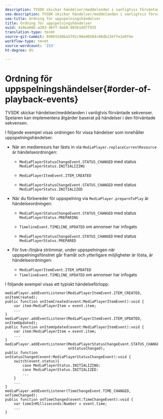 ```yaml
---
description: TVSDK skickar händelser/meddelanden i vanligtvis förväntade sekvenser. Spelaren kan implementera åtgärder baserat på händelser i den förväntade sekvensen.
seo-description: TVSDK skickar händelser/meddelanden i vanligtvis förväntade sekvenser. Spelaren kan implementera åtgärder baserat på händelser i den förväntade sekvensen.
seo-title: Ordning för uppspelningshändelser
title: Ordning för uppspelningshändelser
uuid: 4a9ea66b-a383-46ff-9ab8-983b1dd7f935
translation-type: tm+mt
source-git-commit: 040655d8ba5f91c98ed0584c08db226ffe1e0f4e
workflow-type: tm+mt
source-wordcount: '153'
ht-degree: 0%

---
```



# Ordning för uppspelningshändelser{#order-of-playback-events}

TVSDK skickar händelser/meddelanden i vanligtvis förväntade sekvenser. Spelaren kan implementera åtgärder baserat på händelser i den förväntade sekvensen.

<!--<a id="section_6E34A6C7936245D88DEB3315DA64598B"></a>-->

I följande exempel visas ordningen för vissa händelser som innehåller uppspelningshändelser.

* När en medieresurs har lästs in via `MediaPlayer.replaceCurrentResource` är händelseordningen:

   * `MediaPlayerStatusChangeEvent.STATUS_CHANGED` med status  `MediaPlayerStatus.INITIALIZING`

   * `MediaPlayerItemEvent.ITEM_CREATED`
   * `MediaPlayerStatusChangeEvent.STATUS_CHANGED` med status  `MediaPlayerStatus.INITIALIZED`

* När du förbereder för uppspelning via `MediaPlayer.prepareToPlay` är händelseordningen:

   * `MediaPlayerStatusChangeEvent.STATUS_CHANGED` med status  `MediaPlayerStatus.PREPARING`

   * `TimelineEvent.TIMELINE_UPDATED` om annonser har infogats
   * `MediaPlayerStatusChangeEvent.STATUS_CHANGED` med status  `MediaPlayerStatus.PREPARED`

* För live-/linjära strömmar, under uppspelningen när uppspelningsfönstret går framåt och ytterligare möjligheter är lösta, är händelseordningen:

   * `MediaPlayerItemEvent.ITEM_UPDATED`
   * `TimelineEvent.TIMELINE_UPDATED` om annonser har infogats

<!--<a id="section_76C13548AF934868B70757CA5489E516"></a>-->

I följande exempel visas ett typiskt händelseförlopp:

```
mediaPlayer.addEventListener(MediaPlayerItemEvent.ITEM_CREATED, onItemCreated); 
public function onItemCreated(event:MediaPlayerItemEvent):void { 
    var item:MediaPlayerItem = event.item; 
    ... 
} 
mediaPlayer.addEventListener(MediaPlayerItemEvent.ITEM_UPDATED, onItemUpdated); 
public function onItemUpdated(event:MediaPlayerItemEvent):void { 
    var item:MediaPlayerItem = event.item; 
    ... 
} 
mediaPlayer.addEventListener(MediaPlayerStatusChangeEvent.STATUS_CHANGED,  
                             onStatusChanged); 
public function onStatusChanged(event:MediaPlayerStatusChangeEvent):void { 
    switch(event.status){ 
        case MediaPlayerStatus.INITIALIZING: 
        case MediaPlayerStatus.INITIALIZED: 
        ... 
    } 
    ... 
} 
mediaPlayer.addEventListener(TimeChangeEvent.TIME_CHANGED, onTimeChanged); 
public function onTimeChanged(event:TimeChangeEvent):void { 
    var timeInMilliseconds:Number = event.time; 
    ... 
}
```

